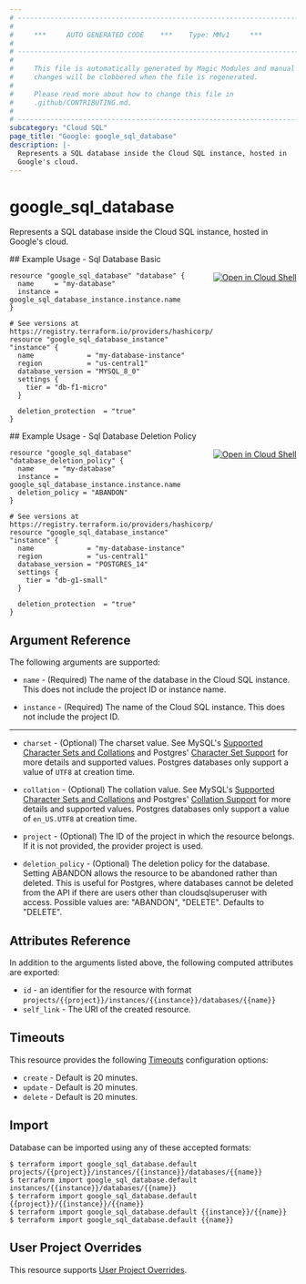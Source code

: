 ```yaml
---
# ----------------------------------------------------------------------------
#
#     ***     AUTO GENERATED CODE    ***    Type: MMv1     ***
#
# ----------------------------------------------------------------------------
#
#     This file is automatically generated by Magic Modules and manual
#     changes will be clobbered when the file is regenerated.
#
#     Please read more about how to change this file in
#     .github/CONTRIBUTING.md.
#
# ----------------------------------------------------------------------------
subcategory: "Cloud SQL"
page_title: "Google: google_sql_database"
description: |-
  Represents a SQL database inside the Cloud SQL instance, hosted in
  Google's cloud.
---
```


# google\_sql\_database

Represents a SQL database inside the Cloud SQL instance, hosted in
Google's cloud.



<div class = "oics-button" style="float: right; margin: 0 0 -15px">
  <a href="https://console.cloud.google.com/cloudshell/open?cloudshell_git_repo=https%3A%2F%2Fgithub.com%2Fterraform-google-modules%2Fdocs-examples.git&cloudshell_working_dir=sql_database_basic&cloudshell_image=gcr.io%2Fgraphite-cloud-shell-images%2Fterraform%3Alatest&open_in_editor=main.tf&cloudshell_print=.%2Fmotd&cloudshell_tutorial=.%2Ftutorial.md" target="_blank">
    <img alt="Open in Cloud Shell" src="//gstatic.com/cloudssh/images/open-btn.svg" style="max-height: 44px; margin: 32px auto; max-width: 100%;">
  </a>
</div>
## Example Usage - Sql Database Basic


```hcl
resource "google_sql_database" "database" {
  name     = "my-database"
  instance = google_sql_database_instance.instance.name
}

# See versions at https://registry.terraform.io/providers/hashicorp/google/latest/docs/resources/sql_database_instance#database_version
resource "google_sql_database_instance" "instance" {
  name             = "my-database-instance"
  region           = "us-central1"
  database_version = "MYSQL_8_0"
  settings {
    tier = "db-f1-micro"
  }

  deletion_protection  = "true"
}
```
<div class = "oics-button" style="float: right; margin: 0 0 -15px">
  <a href="https://console.cloud.google.com/cloudshell/open?cloudshell_git_repo=https%3A%2F%2Fgithub.com%2Fterraform-google-modules%2Fdocs-examples.git&cloudshell_working_dir=sql_database_deletion_policy&cloudshell_image=gcr.io%2Fgraphite-cloud-shell-images%2Fterraform%3Alatest&open_in_editor=main.tf&cloudshell_print=.%2Fmotd&cloudshell_tutorial=.%2Ftutorial.md" target="_blank">
    <img alt="Open in Cloud Shell" src="//gstatic.com/cloudssh/images/open-btn.svg" style="max-height: 44px; margin: 32px auto; max-width: 100%;">
  </a>
</div>
## Example Usage - Sql Database Deletion Policy


```hcl
resource "google_sql_database" "database_deletion_policy" {
  name     = "my-database"
  instance = google_sql_database_instance.instance.name
  deletion_policy = "ABANDON"
}

# See versions at https://registry.terraform.io/providers/hashicorp/google/latest/docs/resources/sql_database_instance#database_version
resource "google_sql_database_instance" "instance" {
  name             = "my-database-instance"
  region           = "us-central1"
  database_version = "POSTGRES_14"
  settings {
    tier = "db-g1-small"
  }

  deletion_protection  = "true"
}
```

## Argument Reference

The following arguments are supported:


* `name` -
  (Required)
  The name of the database in the Cloud SQL instance.
  This does not include the project ID or instance name.

* `instance` -
  (Required)
  The name of the Cloud SQL instance. This does not include the project
  ID.


- - -


* `charset` -
  (Optional)
  The charset value. See MySQL's
  [Supported Character Sets and Collations](https://dev.mysql.com/doc/refman/5.7/en/charset-charsets.html)
  and Postgres' [Character Set Support](https://www.postgresql.org/docs/9.6/static/multibyte.html)
  for more details and supported values. Postgres databases only support
  a value of `UTF8` at creation time.

* `collation` -
  (Optional)
  The collation value. See MySQL's
  [Supported Character Sets and Collations](https://dev.mysql.com/doc/refman/5.7/en/charset-charsets.html)
  and Postgres' [Collation Support](https://www.postgresql.org/docs/9.6/static/collation.html)
  for more details and supported values. Postgres databases only support
  a value of `en_US.UTF8` at creation time.

* `project` - (Optional) The ID of the project in which the resource belongs.
    If it is not provided, the provider project is used.

* `deletion_policy` - (Optional) The deletion policy for the database. Setting ABANDON allows the resource 
to be abandoned rather than deleted. This is useful for Postgres, where databases cannot be 
deleted from the API if there are users other than cloudsqlsuperuser with access. Possible 
values are: "ABANDON", "DELETE". Defaults to "DELETE".


## Attributes Reference

In addition to the arguments listed above, the following computed attributes are exported:

* `id` - an identifier for the resource with format `projects/{{project}}/instances/{{instance}}/databases/{{name}}`
* `self_link` - The URI of the created resource.


## Timeouts

This resource provides the following
[Timeouts](/docs/configuration/resources.html#timeouts) configuration options:

- `create` - Default is 20 minutes.
- `update` - Default is 20 minutes.
- `delete` - Default is 20 minutes.

## Import


Database can be imported using any of these accepted formats:

```
$ terraform import google_sql_database.default projects/{{project}}/instances/{{instance}}/databases/{{name}}
$ terraform import google_sql_database.default instances/{{instance}}/databases/{{name}}
$ terraform import google_sql_database.default {{project}}/{{instance}}/{{name}}
$ terraform import google_sql_database.default {{instance}}/{{name}}
$ terraform import google_sql_database.default {{name}}
```

## User Project Overrides

This resource supports [User Project Overrides](https://registry.terraform.io/providers/hashicorp/google/latest/docs/guides/provider_reference#user_project_override).
